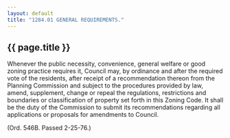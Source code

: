 ```yaml
---
layout: default 
title: "1284.01 GENERAL REQUIREMENTS."
---
```


{{ page.title }}
----------------

Whenever the public necessity, convenience, general welfare or good
zoning practice requires it, Council may, by ordinance and after the
required vote of the residents, after receipt of a recommendation
thereon from the Planning Commission and subject to the procedures
provided by law, amend, supplement, change or repeal the regulations,
restrictions and boundaries or classification of property set forth in
this Zoning Code. It shall be the duty of the Commission to submit its
recommendations regarding all applications or proposals for amendments
to Council.

(Ord. 546B. Passed 2-25-76.)
